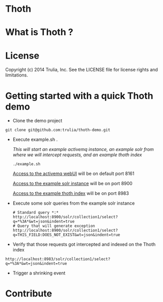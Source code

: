Thoth
=============

What is Thoth ?
=============

License
=============
Copyright (c) 2014 Trulia, Inc. See the LICENSE file for license rights and limitations.

Getting started with a quick Thoth demo
=============
- Clone the demo project 
```
git clone git@github.com:trulia/thoth-demo.git
```
- Execute example.sh . 

    *This will start an example activemq instance, an example solr from where we will intercept requests, and an example thoth index*
    ```
    ./example.sh
    ``` 
    [Access to the activemq webUI](http://localhost:8161/admin/queues.jsp) will be on default port 8161
    
    [Access to the example solr instance](http://localhost:8900/solr/#/) will be on port 8900
    
    [Access to the example thoth index](http://localhost:8983/solr/#/) will be on port 8983
    
- Execute some solr queries from the example solr instance 
	```
	# Standard query *:*
	http://localhost:8900/solr/collection1/select?q=*%3A*&wt=json&indent=true
	# Query that will generate exception
	http://localhost:8900/solr/collection1/select?q=THIS_FIELD:DOES_NOT_EXIST&wt=json&indent=true
	```
- Verify that those requests got intercepted and indexed on the Thoth index
```
http://localhost:8983/solr/collection1/select?q=*%3A*&wt=json&indent=true
```
- Trigger a shrinking event


Contribute
=============
